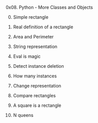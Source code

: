 0x08. Python - More Classes and Objects

0. Simple rectangle

1. Real definition of a rectangle

2. Area and Perimeter

3. String representation

4. Eval is magic

5. Detect instance deletion

6. How many instances

7. Change representation

8. Compare rectangles

9. A square is a rectangle

10. N queens
